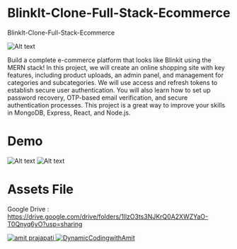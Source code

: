 # BlinkIt-Clone-Full-Stack-Ecommerce
BlinkIt-Clone-Full-Stack-Ecommerce

![Alt text](Thumnails.png?raw=true "Title")

Build a complete e-commerce platform that looks like Blinkit using the MERN stack! In this project, we will create an online shopping site with key features, including product uploads, an admin panel, and management for categories and subcategories. We will use access and refresh tokens to establish secure user authentication. You will also learn how to set up password recovery, OTP-based email verification, and secure authentication processes. This project is a great way to improve your skills in MongoDB, Express, React, and Node.js.

# Demo 
![Alt text](Demo%201.gif?raw=true "demo1")
![Alt text](Demo%202.gif?raw=true "demo2")

# Assets File
Google Drive : https://drive.google.com/drive/folders/1llzO3ts3NJKrQ0A2XWZYaO-T0Qnyq6yO?usp=sharing

 <a href="https://www.linkedin.com/in/itsamitprajapati" target="_blank">
  <img src="https://img.shields.io/badge/LinkedIn-0077B5?style=for-the-badge&logo=linkedin&logoColor=white" alt="amit prajapati"/>
 </a>

 <a href="https://www.youtube.com/@dynamiccodingwithamit" target="_blank">
  <img src="https://img.shields.io/youtube/channel/subscribers/@dynamiccodingwithamit" alt="DynamicCodingwithAmit"/>
 </a>

 
